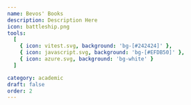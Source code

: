```yaml
---
name: Bevos' Books
description: Description Here
icon: battleship.png
tools:
  [
    { icon: vitest.svg, background: 'bg-[#242424]' },
    { icon: javascript.svg, background: 'bg-[#EFDB50]' },
    { icon: azure.svg, background: 'bg-white' }
  ]

category: academic
draft: false
order: 2
---
```

